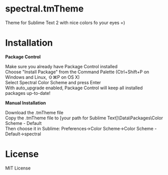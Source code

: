 spectral.tmTheme
=============

Theme for Sublime Text 2 with nice colors fo your eyes =)


Installation
===========

<b>Package Control</b>

Make sure you already have Package Control installed<br>
Choose "Install Package" from the Command Palette (Ctrl+Shift+P on Windows and Linux, ⇧⌘P on OS X)<br>
Select Spectral Color Scheme and press Enter<br>
With auto_upgrade enabled, Package Control will keep all installed packages up-to-date!<br>


<b>Manual Installation</b>

Download the .tmTheme file<br>
Copy the .tmTheme file to [your path for Sublime Text]\Data\Packages\Color Scheme - Default<br>
Then choose it in Sublime:  Preferences->Color Scheme->Color Scheme - Default->spectral<br>

License
=========

MIT License
